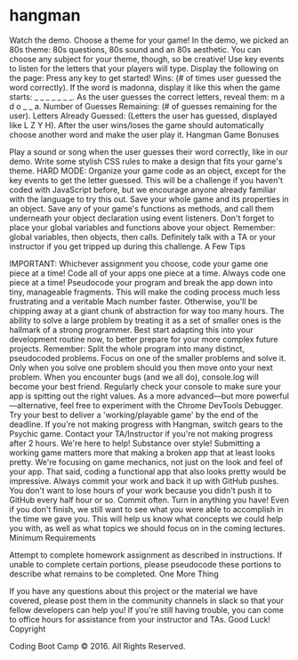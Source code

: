 # hangman

Watch the demo.
Choose a theme for your game! In the demo, we picked an 80s theme: 80s questions, 80s sound and an 80s aesthetic. You can choose any subject for your theme, though, so be creative!
Use key events to listen for the letters that your players will type.
Display the following on the page:
Press any key to get started!
Wins: (# of times user guessed the word correctly).
If the word is madonna, display it like this when the game starts: _ _ _ _ _ _ _.
As the user guesses the correct letters, reveal them: m a d o _  _ a.
Number of Guesses Remaining: (# of guesses remaining for the user).
Letters Already Guessed: (Letters the user has guessed, displayed like L Z Y H).
After the user wins/loses the game should automatically choose another word and make the user play it.
Hangman Game Bonuses

Play a sound or song when the user guesses their word correctly, like in our demo.
Write some stylish CSS rules to make a design that fits your game's theme.
HARD MODE: Organize your game code as an object, except for the key events to get the letter guessed. This will be a challenge if you haven't coded with JavaScript before, but we encourage anyone already familiar with the language to try this out.
Save your whole game and its properties in an object.
Save any of your game's functions as methods, and call them underneath your object declaration using event listeners.
Don't forget to place your global variables and functions above your object.
Remember: global variables, then objects, then calls.
Definitely talk with a TA or your instructor if you get tripped up during this challenge.
A Few Tips

IMPORTANT: Whichever assignment you choose, code your game one piece at a time! Code all of your apps one piece at a time. Always code one piece at a time!
Pseudocode your program and break the app down into tiny, manageable fragments. This will make the coding process much less frustrating and a veritable Mach number faster. Otherwise, you'll be chipping away at a giant chunk of abstraction for way too many hours.
The ability to solve a large problem by treating it as a set of smaller ones is the hallmark of a strong programmer. Best start adapting this into your development routine now, to better prepare for your more complex future projects.
Remember:
Split the whole program into many distinct, pseudocoded problems.
Focus on one of the smaller problems and solve it.
Only when you solve one problem should you then move onto your next problem.
When you encounter bugs (and we all do), console.log will become your best friend. Regularly check your console to make sure your app is spitting out the right values.
As a more advanced—but more powerful—alternative, feel free to experiment with the Chrome DevTools Debugger.
Try your best to deliver a 'working/playable game' by the end of the deadline. If you're not making progress with Hangman, switch gears to the Psychic game. Contact your TA/Instructor if you're not making progress after 2 hours. We're here to help!
Substance over style! Submitting a working game matters more that making a broken app that at least looks pretty. We're focusing on game mechanics, not just on the look and feel of your app.
That said, coding a functional app that also looks pretty would be impressive.
Always commit your work and back it up with GitHub pushes. You don't want to lose hours of your work because you didn't push it to GitHub every half hour or so.
Commit often.
Turn in anything you have! Even if you don't finish, we still want to see what you were able to accomplish in the time we gave you. This will help us know what concepts we could help you with, as well as what topics we should focus on in the coming lectures.
Minimum Requirements

Attempt to complete homework assignment as described in instructions. If unable to complete certain portions, please pseudocode these portions to describe what remains to be completed.
One More Thing

If you have any questions about this project or the material we have covered, please post them in the community channels in slack so that your fellow developers can help you! If you're still having trouble, you can come to office hours for assistance from your instructor and TAs.
Good Luck!
Copyright

Coding Boot Camp :copyright: 2016. All Rights Reserved.
